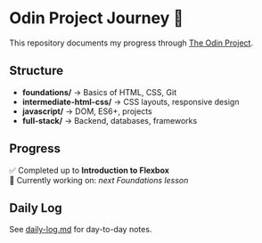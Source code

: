 # Odin Project Journey 🚀

This repository documents my progress through [The Odin Project](https://www.theodinproject.com/).

## Structure
- **foundations/** → Basics of HTML, CSS, Git
- **intermediate-html-css/** → CSS layouts, responsive design
- **javascript/** → DOM, ES6+, projects
- **full-stack/** → Backend, databases, frameworks

## Progress
✅ Completed up to **Introduction to Flexbox**  
📌 Currently working on: *next Foundations lesson*  

## Daily Log
See [daily-log.md](./daily-log.md) for day-to-day notes.
